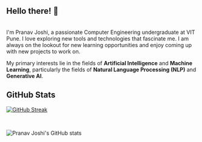 ## Hello there! 👋
<br/>
I'm Pranav Joshi, a passionate Computer Engineering undergraduate at VIT Pune. I love exploring new tools and technologies that fascinate me. I am always on the lookout for new learning opportunities and enjoy coming up with new projects to work on.

My primary interests lie in the fields of **Artificial Intelligence** and **Machine Learning**, particularly the fields of **Natural Language Processing (NLP)** and **Generative AI**.
<br>

## GitHub Stats
[![GitHub Streak](https://streak-stats.demolab.com?user=Pranav-JJ&theme=dracula&hide_border=true&border_radius=7&card_width=800)](https://git.io/streak-stats)

<br>

![Pranav Joshi's GitHub stats](https://github-readme-stats.vercel.app/api?username=Pranav-JJ&show_icons=true&theme=tokyonight)
<!--img align="center" alt="Coding" width="1000" src="https://wallpapercave.com/wp/wp5805427.gif"/>




<!-- 
I'm Pranav Joshi, an undergraduate at VIT Pune, studying Computer Engineering

## About Me

## Projects

### Project 1: 
Description: 

### Project 2: 
Description: 

## Contributions
- 
- 

## Find Me Online
- [Personal Website]()
- [LinkedIn]() -->


<!--
**phoen1xsan/phoen1xsan** is a ✨ _special_ ✨ repository because its `README.md` (this file) appears on your GitHub profile.

Here are some ideas to get you started:

- 🔭 I’m currently working on ...
- 🌱 I’m currently learning ...
- 👯 I’m looking to collaborate on ...
- 🤔 I’m looking for help with ...
- 💬 Ask me about ...
- 📫 How to reach me: ...
- 😄 Pronouns: ...
- ⚡ Fun fact: ...
-->

